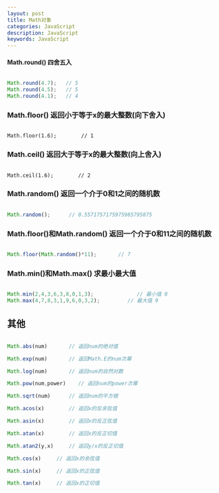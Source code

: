 ```yaml
---
layout: post
title: Math对象
categories: JavaScript
description: JavaScript
keywords: JavaScript
---
```


#### Math.round() 四舍五入

```javascript

Math.round(4.7);   // 5
Math.round(4.5);   // 5
Math.round(4.1);   // 4

```

### Math.floor() 返回小于等于x的最大整数(向下舍入)

```javasript

Math.floor(1.6);        // 1

```

### Math.ceil() 返回大于等于x的最大整数(向上舍入)

```javasript

Math.ceil(1.6);        // 2

```


### Math.random() 返回一个介于0和1之间的随机数

```javascript

Math.random();      // 0.5571757175975985795875

```

### Math.floor()和Math.random() 返回一个介于0和11之间的随机数

```javascript

Math.floor(Math.random()*11);       // 7

```

### Math.min()和Math.max() 求最小最大值

```javascript

Math.min(2,4,3,6,3,8,0,1,3);              // 最小值 0
Math.max(4,7,8,3,1,9,6,0,3,2);         // 最大值 9

```

## 其他

```javascript

Math.abs(num)       // 返回num的绝对值

Math.exp(num)       // 返回Math.E的num次幂

Math.log(num)       // 返回num的自然对数

Math.pow(num,power)    // 返回num的power次幂

Math.sqrt(num)      // 返回num的平方根

Math.acos(x)        // 返回x的反余弦值

Math.asin(x)        // 返回x的反正弦值

Math.atan(x)        // 返回x的反正切值

Math.atan2(y,x)     // 返回y/x的反正切值

Math.cos(x)     // 返回x的余弦值

Math.sin(x)     // 返回x的正弦值

Math.tan(x)     // 返回x的正切值

```
